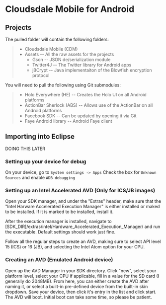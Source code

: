 # Cloudsdale Mobile for Android

## Projects

The pulled folder will contain the following folders:

>- Cloudsdale Mobile (CDM)
>- Assets -- All the raw assets for the projects
>	- Gson -- JSON de/serialization module
>	- Twitter4J -- The Twitter library for Android apps
>	- jBCrypt -- Java implementaiton of the Blowfish encryption protocol

You will need to pull the following using Git submodules:

>- Holo Everywhere (HE) -- Creates the Holo UI on all Android platforms
>- ActionBar Sherlock (ABS) -- Allows use of the ActionBar on all Android platforms
>- Facebook SDK -- Can be updated by opening it via Git
>- Faye Android library  -- Android Faye client


## Importing into Eclipse

DOING THIS LATER

### Setting up your device for debug

On your device, go to ```System settings -> Apps```
Check the box for ```Unknown Sources``` and enable ```ADB debugging```

### Setting up an Intel Accelerated AVD (Only for ICS/JB images)

Open your SDK manager, and under the "Extras" header, make sure that the "Intel Harware Accelerated Execution Manager" is either installed or maked to be installed. If it is marked to be installed, install it.

After the execution manager is installed, navigate to [SDK_DIR]/extras/intel/Hardware_Accelerated_Execution_Manager/ and run the executable. Default settings should work just fine.

Follow all the regular steps to create an AVD, making sure to select API level 15 (ICS) or 16 (JB), and selecting the Intel Atom option for your CPU.

### Creating an AVD (Emulated Android device)

Open up the AVD Manager in your SDK directory. Click "new", select your platform level, select your CPU if applicable, fill in a value for the SD card (I generally do 2048MB). From here, you can either create the AVD after naming it, or select a built-in pre-defined device from the built-in skin dropdown. Save your device, then click it's entry in the list and click start. The AVD will boot. Initial boot can take some time, so please be patient.